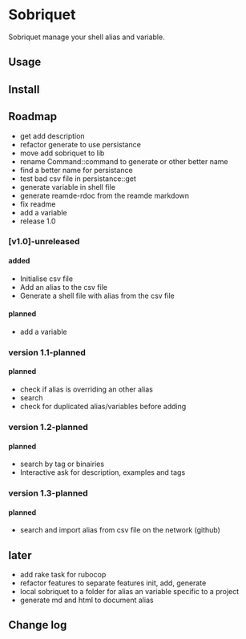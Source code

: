 # Sobriquet

Sobriquet manage your shell alias and variable.

## Usage

## Install

## Roadmap

- get add description
- refactor generate to use persistance
- move add sobriquet to lib
- rename Command::command to generate or other better name
- find a better name for persistance
- test bad csv file in persistance::get
- generate variable in shell file
- generate reamde-rdoc from the reamde markdown
- fix readme
- add a variable
- release 1.0

### [v1.0]-unreleased
#### added
- Initialise csv file
- Add an alias to the csv file
- Generate a shell file with alias from the csv file
#### planned
- add a variable


### version 1.1-planned
#### planned
- check if alias is overriding an other alias
- search
- check for duplicated alias/variables before adding

### version 1.2-planned
#### planned
- search by tag or binairies
- Interactive ask for description, examples and tags

### version 1.3-planned
#### planned
- search and import alias from csv file on the network (github)

## later
- add rake task for rubocop
- refactor features to separate features init, add, generate
- local sobriquet to a folder for alias an variable specific to a project
- generate md and html to document alias


## Change log

